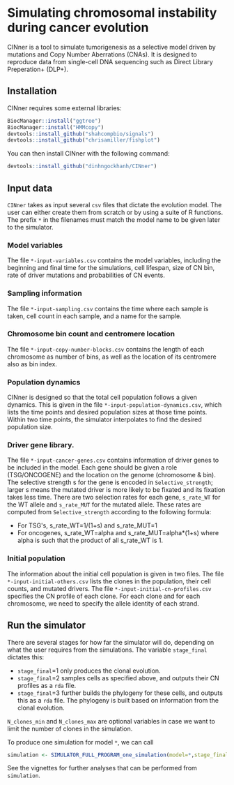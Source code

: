 #   Simulating chromosomal instability during cancer evolution

CINner is a tool to simulate tumorigenesis as a selective model driven by mutations and Copy Number Aberrations (CNAs).
It is designed to reproduce data from single-cell DNA sequencing such as Direct Library Preperation+ (DLP+).

## Installation

CINner requires some external libraries:

``` r
BiocManager::install("ggtree")
BiocManager::install("HMMcopy")
devtools::install_github("shahcompbio/signals")
devtools::install_github("chrisamiller/fishplot")
```

You can then install CINner with the following command:

``` r
devtools::install_github("dinhngockhanh/CINner")
```

## Input data

`CINner` takes as input several `csv` files that dictate the evolution model. The user can either create them from scratch or by using a suite of R functions. The prefix `*` in the filenames must match the model name to be given later to the simulator.

### Model variables

The file `*-input-variables.csv` contains the model variables, including the beginning and final time for the simulations, cell lifespan, size of CN bin, rate of driver mutations and probabilities of CN events.

### Sampling information

The file `*-input-sampling.csv` contains the time where each sample is taken, cell count in each sample, and a name for the sample.

### Chromosome bin count and centromere location

The file `*-input-copy-number-blocks.csv` contains the length of each chromosome as number of bins, as well as the location of its centromere also as bin index.

### Population dynamics

CINner is designed so that the total cell population follows a given dynamics. This is given in the file `*-input-population-dynamics.csv`, which lists the time points and desired population sizes at those time points. Within two time points, the simulator interpolates to find the desired population size.

### Driver gene library.

The file `*-input-cancer-genes.csv` contains information of driver genes to be included in the model. Each gene should be given a role (TSG/ONCOGENE) and the location on the genome (chromosome & bin). The selective strength s for the gene is encoded in `Selective_strength`; larger s means the mutated driver is more likely to be fixated and its fixation takes less time. There are two selection rates for each gene, `s_rate_WT` for the WT allele and `s_rate_MUT` for the mutated allele. These rates are computed from `Selective_strength` according to the following formula:
- For TSG's, s_rate_WT=1/(1+s) and s_rate_MUT=1
- For oncogenes, s_rate_WT=alpha and s_rate_MUT=alpha*(1+s)
where alpha is such that the product of all s_rate_WT is 1.

### Initial population

The information about the initial cell population is given in two files. The file `*-input-initial-others.csv` lists the clones in the population, their cell counts, and mutated drivers. The file `*-input-initial-cn-profiles.csv` specifies the CN profile of each clone. For each clone and for each chromosome, we need to specify the allele identity of each strand.

## Run the simulator

There are several stages for how far the simulator will do, depending on what the user requires from the simulations. The variable `stage_final` dictates this:
- `stage_final`=1 only produces the clonal evolution.
- `stage_final`=2 samples cells as specified above, and outputs their CN profiles as a `rda` file.
- `stage_final`=3 further builds the phylogeny for these cells, and outputs this as a `rda` file. The phylogeny is built based on information from the clonal evolution.

`N_clones_min` and `N_clones_max` are optional variables in case we want to limit the number of clones in the simulation.

To produce one simulation for model `*`, we can call
```r
simulation <- SIMULATOR_FULL_PROGRAM_one_simulation(model=*,stage_final=stage_final,N_clones_min=N_clones_min,N_clones_max=N_clones_max)
```

See the vignettes for further analyses that can be performed from `simulation`.
